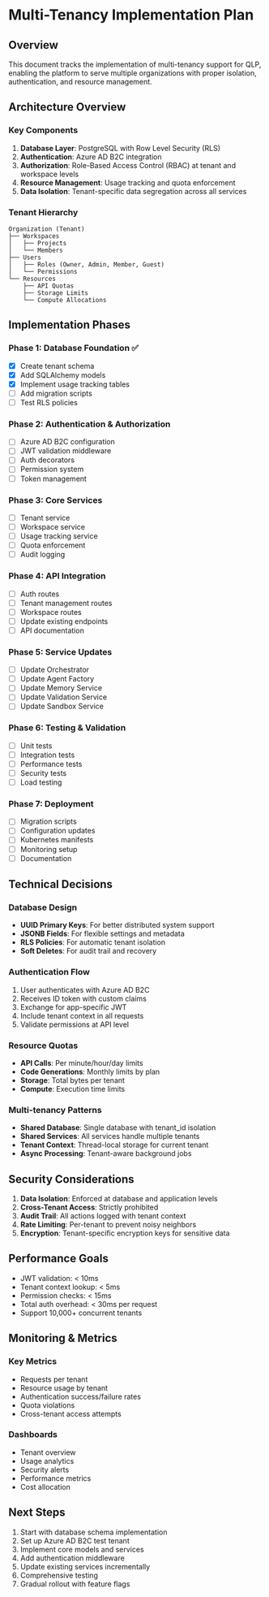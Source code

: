 # Multi-Tenancy Implementation Plan

## Overview
This document tracks the implementation of multi-tenancy support for QLP, enabling the platform to serve multiple organizations with proper isolation, authentication, and resource management.

## Architecture Overview

### Key Components
1. **Database Layer**: PostgreSQL with Row Level Security (RLS)
2. **Authentication**: Azure AD B2C integration
3. **Authorization**: Role-Based Access Control (RBAC) at tenant and workspace levels
4. **Resource Management**: Usage tracking and quota enforcement
5. **Data Isolation**: Tenant-specific data segregation across all services

### Tenant Hierarchy
```
Organization (Tenant)
├── Workspaces
│   ├── Projects
│   └── Members
├── Users
│   ├── Roles (Owner, Admin, Member, Guest)
│   └── Permissions
└── Resources
    ├── API Quotas
    ├── Storage Limits
    └── Compute Allocations
```

## Implementation Phases

### Phase 1: Database Foundation ✅
- [x] Create tenant schema
- [x] Add SQLAlchemy models
- [x] Implement usage tracking tables
- [ ] Add migration scripts
- [ ] Test RLS policies

### Phase 2: Authentication & Authorization
- [ ] Azure AD B2C configuration
- [ ] JWT validation middleware
- [ ] Auth decorators
- [ ] Permission system
- [ ] Token management

### Phase 3: Core Services
- [ ] Tenant service
- [ ] Workspace service
- [ ] Usage tracking service
- [ ] Quota enforcement
- [ ] Audit logging

### Phase 4: API Integration
- [ ] Auth routes
- [ ] Tenant management routes
- [ ] Workspace routes
- [ ] Update existing endpoints
- [ ] API documentation

### Phase 5: Service Updates
- [ ] Update Orchestrator
- [ ] Update Agent Factory
- [ ] Update Memory Service
- [ ] Update Validation Service
- [ ] Update Sandbox Service

### Phase 6: Testing & Validation
- [ ] Unit tests
- [ ] Integration tests
- [ ] Performance tests
- [ ] Security tests
- [ ] Load testing

### Phase 7: Deployment
- [ ] Migration scripts
- [ ] Configuration updates
- [ ] Kubernetes manifests
- [ ] Monitoring setup
- [ ] Documentation

## Technical Decisions

### Database Design
- **UUID Primary Keys**: For better distributed system support
- **JSONB Fields**: For flexible settings and metadata
- **RLS Policies**: For automatic tenant isolation
- **Soft Deletes**: For audit trail and recovery

### Authentication Flow
1. User authenticates with Azure AD B2C
2. Receives ID token with custom claims
3. Exchange for app-specific JWT
4. Include tenant context in all requests
5. Validate permissions at API level

### Resource Quotas
- **API Calls**: Per minute/hour/day limits
- **Code Generations**: Monthly limits by plan
- **Storage**: Total bytes per tenant
- **Compute**: Execution time limits

### Multi-tenancy Patterns
- **Shared Database**: Single database with tenant_id isolation
- **Shared Services**: All services handle multiple tenants
- **Tenant Context**: Thread-local storage for current tenant
- **Async Processing**: Tenant-aware background jobs

## Security Considerations

1. **Data Isolation**: Enforced at database and application levels
2. **Cross-Tenant Access**: Strictly prohibited
3. **Audit Trail**: All actions logged with tenant context
4. **Rate Limiting**: Per-tenant to prevent noisy neighbors
5. **Encryption**: Tenant-specific encryption keys for sensitive data

## Performance Goals

- JWT validation: < 10ms
- Tenant context lookup: < 5ms
- Permission checks: < 15ms
- Total auth overhead: < 30ms per request
- Support 10,000+ concurrent tenants

## Monitoring & Metrics

### Key Metrics
- Requests per tenant
- Resource usage by tenant
- Authentication success/failure rates
- Quota violations
- Cross-tenant access attempts

### Dashboards
- Tenant overview
- Usage analytics
- Security alerts
- Performance metrics
- Cost allocation

## Next Steps

1. Start with database schema implementation
2. Set up Azure AD B2C test tenant
3. Implement core models and services
4. Add authentication middleware
5. Update existing services incrementally
6. Comprehensive testing
7. Gradual rollout with feature flags